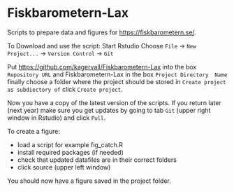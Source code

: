 
# Fiskbarometern-Lax

Scripts to prepare data and figures for https://fiskbarometern.se/.

To Download and use the script: Start Rstudio Choose `File` ->
`New Project...` -> `Version Control` -> `Git`

Put https://github.com/kagervall/Fiskbarometern-Lax into the box
`Repository URL` and Fiskbarometern-Lax in the box `Project Directory 
Name` finally choose a folder where the project should be stored in 
`Create project as subdiectory of` click `Create project`.

Now you have a copy of the latest version of the scripts. If you return 
later (next year) make sure you get updates by going to tab `Git` (upper 
right window in Rstudio) and click `Pull`.

To create a figure:

* load a script for example fig_catch.R
* install required packages (if needed)
* check that updated datafiles are in their correct folders
* click source (upper left window)

You should now have a figure saved in the project folder.

